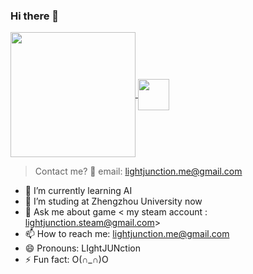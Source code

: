 ### Hi there 👋


<a href="https://steamcommunity.com/id/LIghtJUNction/">
  <img height=200 align="center" src="https://github-readme-stats.vercel.app/api?username=lightjunction&show_icons=true&theme=merko&card_width=824" />
</a>
<a href="https://steamcommunity.com/id/LIghtJUNction/">
  <img height=50 align="center" src="https://github-readme-stats.vercel.app/api/top-langs?username=lightjunction&layout=compact&langs_count=8&card_width=4000&show_icons=true&theme=merko" />
</a>

> Contact me? 🙌 email: lightjunction.me@gmail.com


- 🌱 I’m currently learning AI
- 🤔 I’m studing at Zhengzhou University now
- 💬 Ask me about game < my steam account : lightjunction.steam@gmail.com>
- 📫 How to reach me: lightjunction.me@gmail.com
- 😄 Pronouns: LIghtJUNction
- ⚡ Fun fact: O(∩_∩)O
